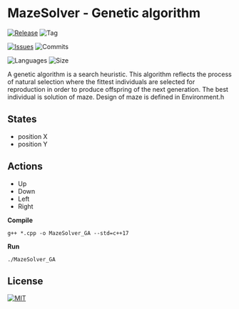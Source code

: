 # MazeSolver - Genetic algorithm

[![Release](https://img.shields.io/github/release/markub3327/MazeSolver_GA)](https://github.com/markub3327/MazeSolver_GA/releases)
![Tag](https://img.shields.io/github/v/tag/markub3327/MazeSolver_GA)

[![Issues](https://img.shields.io/github/issues/markub3327/MazeSolver_GA)](https://github.com/markub3327/MazeSolver_GA/issues)
![Commits](https://img.shields.io/github/commit-activity/w/markub3327/MazeSolver_GA)

![Languages](https://img.shields.io/github/languages/count/markub3327/MazeSolver_GA)
![Size](https://img.shields.io/github/repo-size/markub3327/MazeSolver_GA)

A genetic algorithm is a search heuristic. This algorithm reflects the process of natural selection where the fittest individuals are selected for reproduction in order to produce offspring of the next generation. The best individual is solution of maze. Design of maze is defined in Environment.h

## States

* position X
* position Y

## Actions

* Up
* Down
* Left
* Right

**Compile**
```
g++ *.cpp -o MazeSolver_GA --std=c++17
```

**Run**
```
./MazeSolver_GA
```

## License

[![MIT](https://img.shields.io/github/license/markub3327/MazeSolver_GA.svg)](LICENSE)
